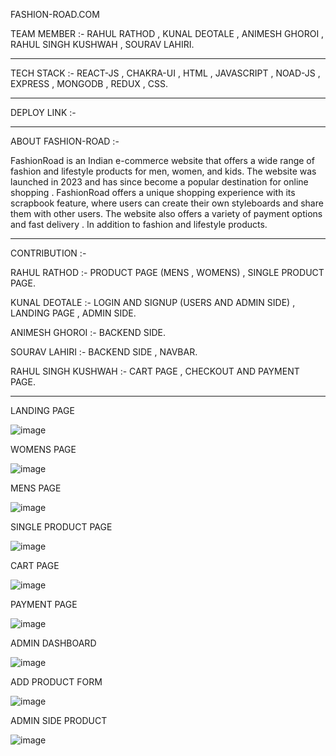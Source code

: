 FASHION-ROAD.COM

TEAM MEMBER :- RAHUL RATHOD , KUNAL DEOTALE , ANIMESH GHOROI , RAHUL SINGH KUSHWAH , SOURAV LAHIRI.

----------------------------------------------------------------------------------------------------------------------------------------------------------------

TECH STACK :- REACT-JS , CHAKRA-UI , HTML , JAVASCRIPT , NOAD-JS , EXPRESS , MONGODB , REDUX , CSS.

------------------------------------------------------------------------------------------------------------------------------------------------------------------

DEPLOY LINK :-

-----------------------------------------------------------------------------------------------------------------------------------------------------------------
ABOUT FASHION-ROAD :-


FashionRoad is an Indian e-commerce website that offers a wide range of fashion and lifestyle products for men, women, and kids. The website was launched in 2023 and has since become a popular destination for online shopping . FashionRoad offers a unique shopping experience with its scrapbook feature, where users can create their own styleboards and share them with other users. The website also offers a variety of payment options and fast delivery . In addition to fashion and lifestyle products.


------------------------------------------------------------------------------------------------------------------------------------------------------------------

CONTRIBUTION :- 

RAHUL RATHOD :- PRODUCT PAGE (MENS , WOMENS) , SINGLE PRODUCT PAGE.



KUNAL DEOTALE :- LOGIN AND SIGNUP (USERS AND ADMIN SIDE) , LANDING PAGE , ADMIN SIDE.



ANIMESH GHOROI :- BACKEND SIDE.



SOURAV LAHIRI :- BACKEND SIDE , NAVBAR.



RAHUL SINGH KUSHWAH :- CART PAGE , CHECKOUT AND PAYMENT PAGE.


------------------------------------------------------------------------------------------------------------------------------------------------------------------





LANDING PAGE 


![image](https://github.com/RahulRathod5181/finicky-scarecrow-1328/assets/95977696/0e103113-59ce-4ba0-808c-e0032738a6c0)


WOMENS PAGE


![image](https://github.com/RahulRathod5181/finicky-scarecrow-1328/assets/95977696/3f760768-503c-4f83-a5fd-55ab7ff58f9c)



MENS PAGE


![image](https://github.com/RahulRathod5181/finicky-scarecrow-1328/assets/95977696/50970ddf-7e9d-4845-8083-31fc7370c65a)




SINGLE PRODUCT PAGE 


![image](https://github.com/RahulRathod5181/finicky-scarecrow-1328/assets/95977696/6745a242-09ba-4696-87c3-c0da97773ba9)




CART PAGE 


![image](https://github.com/RahulRathod5181/finicky-scarecrow-1328/assets/95977696/9bf6dc10-f85e-453e-9a78-7425cd5dec10)





PAYMENT PAGE 


![image](https://github.com/RahulRathod5181/finicky-scarecrow-1328/assets/95977696/3f2fceb7-9724-4a09-867f-642c1373aa91)




ADMIN DASHBOARD


![image](https://github.com/RahulRathod5181/finicky-scarecrow-1328/assets/95977696/7c3e40cf-cfa8-4611-960f-22ac771df5ac)




ADD PRODUCT FORM


![image](https://github.com/RahulRathod5181/finicky-scarecrow-1328/assets/95977696/9819254d-29da-4af3-8f04-51e54a7a0acf)





ADMIN SIDE PRODUCT


![image](https://github.com/RahulRathod5181/finicky-scarecrow-1328/assets/95977696/89b07a06-8102-4003-ad9d-243cf236f5e0)


